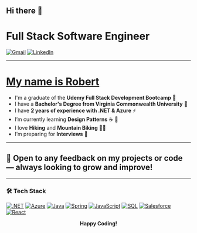 ## Hi there 👋

# Full Stack Software Engineer

[![Gmail](https://img.shields.io/badge/Gmail-D14836?style=for-the-badge&logo=gmail&logoColor=white)](mailto:cossrca@gmail.com)
[![LinkedIn](https://img.shields.io/badge/LinkedIn-0077B5?style=for-the-badge&logo=linkedin&logoColor=white)](https://www.linkedin.com/in/robert-coss/)

---

# <u>My name is Robert</u>
 
- I'm a graduate of the **Udemy Full Stack Development Bootcamp** 🥷  
- I have a **Bachelor's Degree from Virginia Commonwealth University** 🐏  
- I have **2 years of experience with .NET & Azure** ⚡  
- I’m currently learning **Design Patterns** ☕ 🌱
- I love **Hiking** and **Mountain Biking** 🚵‍♂️  
- I’m preparing for **Interviews** 🔭

---

## 🌟 Open to any feedback on my projects or code — always looking to **grow and improve**!

---

### 🛠 Tech Stack

[![.NET](https://img.shields.io/badge/.NET-68217A?style=for-the-badge&logo=dotnet&logoColor=white)]()
[![Azure](https://img.shields.io/badge/Azure-0089D6?style=for-the-badge&logo=microsoftazure&logoColor=white)]()
[![Java](https://img.shields.io/badge/Java-ED8B00?style=for-the-badge&logo=openjdk&logoColor=white)]()
[![Spring](https://img.shields.io/badge/Spring-6DB33F?style=for-the-badge&logo=spring&logoColor=white)]()
[![JavaScript](https://img.shields.io/badge/JavaScript-F7DF1E?style=for-the-badge&logo=javascript&logoColor=black)]()
[![SQL](https://img.shields.io/badge/SQL-336791?style=for-the-badge&logo=postgresql&logoColor=white)]()
[![Salesforce](https://img.shields.io/badge/Salesforce-00A1E0?style=for-the-badge&logo=salesforce&logoColor=white)]()
[![React](https://img.shields.io/badge/React-20232A?style=for-the-badge&logo=react&logoColor=61DAFB)]()

<p align="center">
  <b>Happy Coding!</b>
</p>
